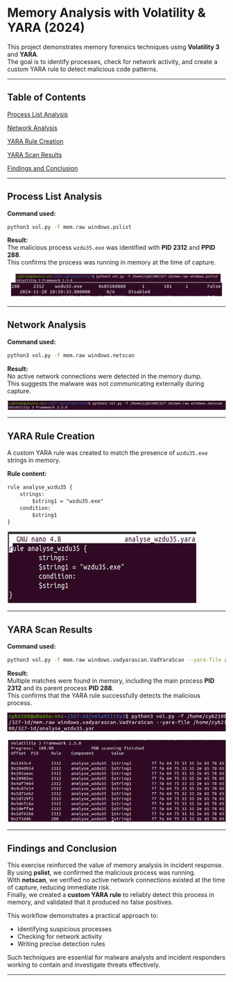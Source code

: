 # Memory Analysis with Volatility & YARA (2024)

This project demonstrates memory forensics techniques using **Volatility 3** and **YARA**.  
The goal is to identify processes, check for network activity, and create a custom YARA rule to detect malicious code patterns.

---

## Table of Contents
 [Process List Analysis](#process-list-analysis)
 
 [Network Analysis](#network-analysis)
 
 [YARA Rule Creation](#yara-rule-creation)
 
 [YARA Scan Results](#yara-scan-results)
 
 [Findings and Conclusion](#findings-and-conclusion)

---

## Process List Analysis

**Command used:**
```bash
python3 vol.py -f mem.raw windows.pslist
```

**Result:**  
The malicious process `wzdu35.exe` was identified with **PID 2312** and **PPID 288**.  
This confirms the process was running in memory at the time of capture.

![Process List Screenshot](screenshots/volatility_pslist_wzdu35.png)

---

## Network Analysis

**Command used:**
```bash
python3 vol.py -f mem.raw windows.netscan
```

**Result:**  
No active network connections were detected in the memory dump.  
This suggests the malware was not communicating externally during capture.

![Network Scan Screenshot](screenshots/volatility_netscan_empty.png)

---

## YARA Rule Creation

A custom YARA rule was created to match the presence of `wzdu35.exe` strings in memory.

**Rule content:**
```yara
rule analyse_wzdu35 {
    strings:
        $string1 = "wzdu35.exe"
    condition:
        $string1
}
```

![YARA Rule Content Screenshot](screenshots/yarafile_content.png)

---

## YARA Scan Results

**Command used:**
```bash
python3 vol.py -f mem.raw windows.vadyarascan.VadYaraScan --yara-file analyse_wzdu35.yar
```

**Result:**  
Multiple matches were found in memory, including the main process **PID 2312** and its parent process **PID 288**.  
This confirms that the YARA rule successfully detects the malicious process.

![YARA Scan Command Screenshot](screenshots/volatility_yarascan_command.png)

![YARA Scan Results Screenshot](screenshots/yarascan_results.png)

---

## Findings and Conclusion

This exercise reinforced the value of memory analysis in incident response.  
By using **pslist**, we confirmed the malicious process was running.  
With **netscan**, we verified no active network connections existed at the time of capture, reducing immediate risk.  
Finally, we created a **custom YARA rule** to reliably detect this process in memory, and validated that it produced no false positives.

This workflow demonstrates a practical approach to:
- Identifying suspicious processes  
- Checking for network activity  
- Writing precise detection rules  

Such techniques are essential for malware analysts and incident responders working to contain and investigate threats effectively.

---

